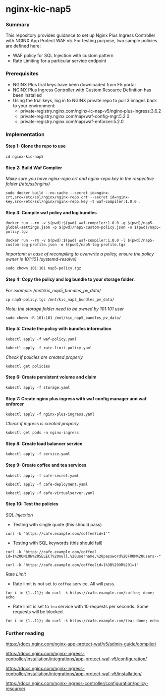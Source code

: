 # nginx-kic-nap5

### Summary
This repository provides guidance to set up Nginx Plus Ingress Controller with NGINX App Protect WAF v5. 
For testing purpose, two sample policies are defined here: 
- WAF policy for SQL Injection with custom pattern
- Rate Limiting for a particular service endpoint

### Prerequisites
- NGINX Plus trial keys have been downloaded from F5 portal
- NGINX Plus Ingress Controller with Custom Resource Definition has been installed
- Using the trial keys, log in to NGINX private repo to pull 3 images back to your environment:
  - private-registry.nginx.com/nginx-ic-nap-v5/nginx-plus-ingress:3.6.2
  - private-registry.nginx.com/nap/waf-config-mgr:5.2.0
  - private-registry.nginx.com/nap/waf-enforcer:5.2.0

### Implementation

#### Step 1: Clone the repo to use

`cd nginx-kic-nap5`

#### Step 2: Build Waf Complier
*Make sure you have nginx-repo.crt and nginx-repo.key in the respective folder (/etc/ssl/nginx)*

`sudo docker build --no-cache --secret id=nginx-crt,src=/etc/ssl/nginx/nginx-repo.crt --secret id=nginx-key,src=/etc/ssl/nginx/nginx-repo.key -t waf-compiler:1.0.0 .`

#### Step 3: Compile waf policy and log bundles

`docker run --rm -v $(pwd):$(pwd) waf-compiler:1.0.0 -g $(pwd)/nap5-global-settings.json -p $(pwd)/nap5-custom-policy.json -o $(pwd)/nap5-policy.tgz`

`docker run --rm -v $(pwd):$(pwd) waf-compiler:1.0.0 -l $(pwd)/nap5-custom-log-profile.json -o $(pwd)/nap5-log-profile.tgz`

*Important: in case of recompiling to overwrite a policy, ensure the policy owner is 101:101 (systemd-resolve)*

`sudo chown 101:101 nap5-policy.tgz `

#### Step 4: Copy the policy and log bundle to your storage folder. 
*For example: /mnt/kic_nap5_bundles_pv_data/*

`cp nap5-policy.tgz /mnt/kic_nap5_bundles_pv_data/`

*Note: the storage folder need to be owned by 101:101 user*

`sudo chown -R 101:101 /mnt/kic_nap5_bundles_pv_data/`

#### Step 5: Create the policy with bundles information

`kubectl apply -f waf-policy.yaml`

`kubectl apply -f rate-limit-policy.yaml`

*Check if policies are created properly*

`kubectl get policies`

#### Step 6: Create persistent volume and claim

`kubectl apply -f storage.yaml`

#### Step 7: Create nginx plus ingress with waf config manager and waf enforcer

`kubectl apply -f nginx-plus-ingress.yaml`

*Check if ingress is created properly*

`kubectl get pods -n nginx-ingress`

#### Step 8: Create load balancer service

`kubectl apply -f service.yaml`

#### Step 9: Create coffee and tea services

`kubectl apply -f cafe-secret.yaml`

`kubectl apply -f cafe-deployment.yaml`

`kubectl apply -f cafe-virtualserver.yaml`

#### Step 10: Test the policies
*SQL Injection*
- Testing with single quote (this should pass)

`curl -k "https://cafe.example.com/coffee?id=1'"`

- Testing with SQL keywords (this should fail)

`curl -k "https://cafe.example.com/coffee?id=1%20UNION%20SELECT%20null,%20username,%20password%20FROM%20users--"`

`curl -k "https://cafe.example.com/coffee?id=1%3B%20OR%201=1"`

*Rate Limit*
- Rate limit is not set to `coffee` service. All will pass.
  
`for i in {1..11}; do curl -k https://cafe.example.com/coffee; done; echo`

- Rate limit is set to `tea` service with 10 requests per seconds. Some requests will be blocked.
  
`for i in {1..11}; do curl -k https://cafe.example.com/tea; done; echo`

### Further reading

https://docs.nginx.com/nginx-app-protect-waf/v5/admin-guide/compiler/

https://docs.nginx.com/nginx-ingress-controller/installation/integrations/app-protect-waf-v5/configuration/

https://docs.nginx.com/nginx-ingress-controller/installation/integrations/app-protect-waf-v5/installation/

https://docs.nginx.com/nginx-ingress-controller/configuration/policy-resource/



